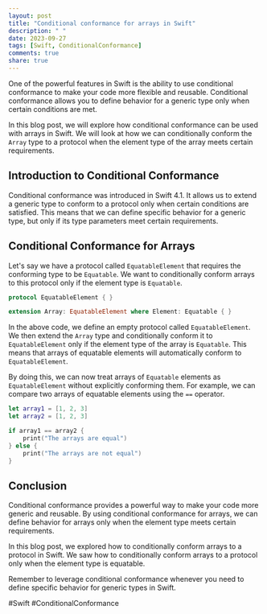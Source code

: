 ```yaml
---
layout: post
title: "Conditional conformance for arrays in Swift"
description: " "
date: 2023-09-27
tags: [Swift, ConditionalConformance]
comments: true
share: true
---
```


One of the powerful features in Swift is the ability to use conditional conformance to make your code more flexible and reusable. Conditional conformance allows you to define behavior for a generic type only when certain conditions are met.

In this blog post, we will explore how conditional conformance can be used with arrays in Swift. We will look at how we can conditionally conform the `Array` type to a protocol when the element type of the array meets certain requirements.

## Introduction to Conditional Conformance

Conditional conformance was introduced in Swift 4.1. It allows us to extend a generic type to conform to a protocol only when certain conditions are satisfied. This means that we can define specific behavior for a generic type, but only if its type parameters meet certain requirements.

## Conditional Conformance for Arrays

Let's say we have a protocol called `EquatableElement` that requires the conforming type to be `Equatable`. We want to conditionally conform arrays to this protocol only if the element type is `Equatable`.

```swift
protocol EquatableElement { }

extension Array: EquatableElement where Element: Equatable { }
```

In the above code, we define an empty protocol called `EquatableElement`. We then extend the `Array` type and conditionally conform it to `EquatableElement` only if the element type of the array is `Equatable`. This means that arrays of equatable elements will automatically conform to `EquatableElement`.

By doing this, we can now treat arrays of `Equatable` elements as `EquatableElement` without explicitly conforming them. For example, we can compare two arrays of equatable elements using the `==` operator.

```swift
let array1 = [1, 2, 3]
let array2 = [1, 2, 3]

if array1 == array2 {
    print("The arrays are equal")
} else {
    print("The arrays are not equal")
}
```

## Conclusion

Conditional conformance provides a powerful way to make your code more generic and reusable. By using conditional conformance for arrays, we can define behavior for arrays only when the element type meets certain requirements.

In this blog post, we explored how to conditionally conform arrays to a protocol in Swift. We saw how to conditionally conform arrays to a protocol only when the element type is equatable.

Remember to leverage conditional conformance whenever you need to define specific behavior for generic types in Swift.

#Swift #ConditionalConformance